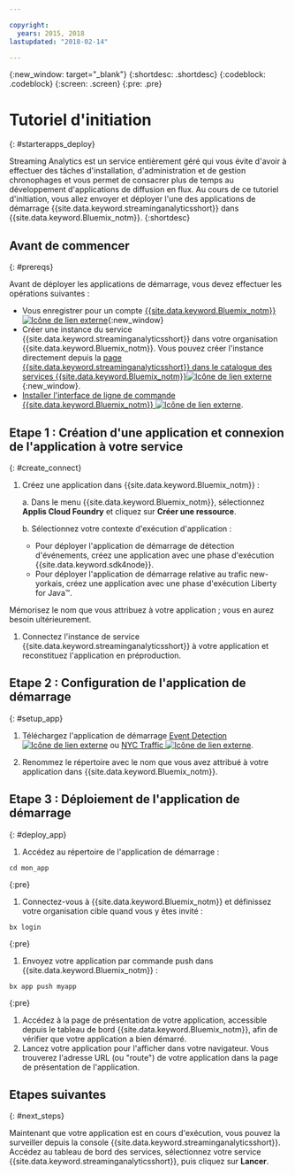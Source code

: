 ```yaml
---

copyright:
  years: 2015, 2018
lastupdated: "2018-02-14"

---
```


<!-- Attribute definitions -->
{:new_window: target="_blank"}
{:shortdesc: .shortdesc}
{:codeblock: .codeblock}
{:screen: .screen}
{:pre: .pre}

# Tutoriel d'initiation
{: #starterapps_deploy}

Streaming Analytics est un service entièrement géré qui vous évite d'avoir à effectuer des tâches d'installation, d'administration et de gestion chronophages et vous permet de consacrer plus de temps au développement d'applications de diffusion en flux. Au cours de ce tutoriel d'initiation, vous allez envoyer et déployer l'une des applications de démarrage {{site.data.keyword.streaminganalyticsshort}} dans {{site.data.keyword.Bluemix_notm}}.
{:shortdesc}


## Avant de commencer
{: #prereqs}

Avant de déployer les applications de démarrage, vous devez effectuer les opérations suivantes :

* Vous enregistrer pour un compte [{{site.data.keyword.Bluemix_notm}} ![Icône de lien externe](../../icons/launch-glyph.svg "Icône de lien externe")](https://console.{DomainName}/registration){:new_window}
* Créer une instance du service {{site.data.keyword.streaminganalyticsshort}} dans votre organisation {{site.data.keyword.Bluemix_notm}}. Vous pouvez créer l'instance directement depuis la [page {{site.data.keyword.streaminganalyticsshort}} dans le catalogue des services {{site.data.keyword.Bluemix_notm}}![Icône de lien externe](../../icons/launch-glyph.svg "Icône de lien externe")](https://console.{DomainName}/catalog/services/streaming-analytics/){:new_window}.  
* [Installer l'interface de ligne de commande {{site.data.keyword.Bluemix_notm}} ![Icône de lien externe](../../icons/launch-glyph.svg "Icône de lien externe")](https://console.stage1.bluemix.net/docs/cloud-platform/cli/reference/bluemix_cli/download_cli.html#download_install).



## Etape 1 : Création d'une application et connexion de l'application à votre service
{: #create_connect}

1. Créez une application dans {{site.data.keyword.Bluemix_notm}} :

    a. Dans le menu {{site.data.keyword.Bluemix_notm}}, sélectionnez **Applis Cloud Foundry** et cliquez sur **Créer une ressource**.

    b. Sélectionnez votre contexte d'exécution d'application :
  	* Pour déployer l'application de démarrage de détection d'événements, créez une application avec une phase d'exécution {{site.data.keyword.sdk4node}}.
  	* Pour déployer l'application de démarrage relative au trafic new-yorkais, créez une application avec une phase d'exécution Liberty for Java™.

  Mémorisez le nom que vous attribuez à votre application ; vous en aurez besoin ultérieurement.
1. Connectez l'instance de service {{site.data.keyword.streaminganalyticsshort}} à votre application et reconstituez l'application en préproduction.

## Etape 2 : Configuration de l'application de démarrage
{: #setup_app}

1. Téléchargez l'application de démarrage [Event Detection ![Icône de lien externe](../../icons/launch-glyph.svg "Icône de lien externe")](https://streams-github-samples.mybluemix.net/?get=QuickStart/EventDetection) ou [NYC Traffic ![Icône de lien externe](../../icons/launch-glyph.svg "Icône de lien externe")](https://streams-github-samples.mybluemix.net/?get=QuickStart/NYCTraffic).

1. Renommez le répertoire avec le nom que vous avez attribué à votre application dans {{site.data.keyword.Bluemix_notm}}.

## Etape 3 : Déploiement de l'application de démarrage
{: #deploy_app}

1. Accédez au répertoire de l'application de démarrage :
  <pre><code>cd mon_app</code></pre>
  {:pre}

1. Connectez-vous à {{site.data.keyword.Bluemix_notm}} et définissez votre organisation cible quand vous y êtes invité :
  <pre><code>bx login</code></pre>
  {:pre}

1. Envoyez votre application par commande push dans {{site.data.keyword.Bluemix_notm}} :
  <pre><code>bx app push myapp</code></pre>
  {:pre}

1. Accédez à la page de présentation de votre application, accessible depuis le tableau de bord {{site.data.keyword.Bluemix_notm}}, afin de vérifier que votre application a bien démarré.
1. Lancez votre application pour l'afficher dans votre navigateur. Vous trouverez l'adresse URL (ou "route") de votre application dans la page de
présentation de l'application.

## Etapes suivantes
{: #next_steps}

Maintenant que votre application est en cours d'exécution, vous pouvez la surveiller depuis la console {{site.data.keyword.streaminganalyticsshort}}. Accédez au tableau de bord des services, sélectionnez votre service {{site.data.keyword.streaminganalyticsshort}}, puis cliquez sur **Lancer**.
